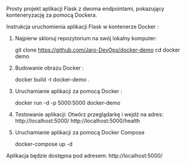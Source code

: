 Prosty projekt aplikacji Flask z dwoma endpointami, pokazujący konteneryzację za pomocą Dockera.

Instrukcja uruchomienia aplikacji Flask w kontenerze Docker : 

1. Najpierw sklonuj repozytorium na swój lokalny komputer:

    git clone https://github.com/Jaro-DevOps/docker-demo
    cd docker demo

2. Budowanie obrazu Docker :

    docker build -t docker-demo .

3. Uruchamianie aplikacji za pomocą Docker :

    docker run -d -p 5000:5000 docker-demo

4. Testowanie aplikacji:
Otwórz przeglądarkę i wejdź na adres:
http://localhost:5000/
http://localhost:5000/health 

5. Uruchamianie aplikacji za pomocą Docker Compose

    docker-compose up -d

Aplikacja będzie dostępna pod adresem:
http://localhost:5000/